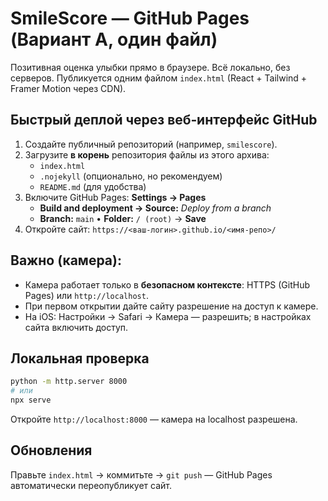 # SmileScore — GitHub Pages (Вариант A, один файл)

Позитивная оценка улыбки прямо в браузере. Всё локально, без серверов.
Публикуется одним файлом `index.html` (React + Tailwind + Framer Motion через CDN).

## Быстрый деплой через веб‑интерфейс GitHub
1. Создайте публичный репозиторий (например, `smilescore`).
2. Загрузите **в корень** репозитория файлы из этого архива:
   - `index.html`
   - `.nojekyll` (опционально, но рекомендуем)
   - `README.md` (для удобства)
3. Включите GitHub Pages: **Settings → Pages**
   - **Build and deployment → Source:** *Deploy from a branch*
   - **Branch:** `main` • **Folder:** `/ (root)` → **Save**
4. Откройте сайт: `https://<ваш-логин>.github.io/<имя-репо>/`

## Важно (камера):
- Камера работает только в **безопасном контексте**: HTTPS (GitHub Pages) или `http://localhost`.
- При первом открытии дайте сайту разрешение на доступ к камере.
- На iOS: Настройки → Safari → Камера — разрешить; в настройках сайта включить доступ.

## Локальная проверка
```bash
python -m http.server 8000
# или
npx serve
```
Откройте `http://localhost:8000` — камера на localhost разрешена.

## Обновления
Правьте `index.html` → коммитьте → `git push` — GitHub Pages автоматически переопубликует сайт.